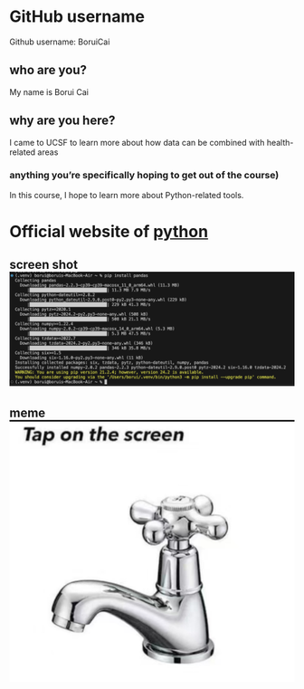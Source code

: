 # GitHub username
Github username: BoruiCai

## who are you?
 My name is Borui Cai
 
## why are you here?
 I came to UCSF to learn more about how data can be combined with health-related areas

### anything you’re specifically hoping to get out of the course)
 In this course, I hope to learn more about Python-related tools.

#  Official website of [python](https://www.python.org)

## screen shot ![My screenshot](pandas_install.png "Pandas installation")

## meme ![best meme](meme.jpg "meme")
